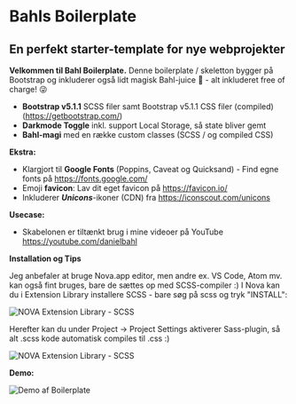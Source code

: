 # Bahls Boilerplate
## En perfekt starter-template for nye webprojekter 

**Velkommen til Bahl Boilerplate.**
Denne boilerplate / skeletton bygger på Bootstrap og inkluderer også lidt magisk Bahl-juice 🦄️ - alt inkluderet free of charge! 😜️ 

 * **Bootstrap v5.1.1** SCSS filer samt Bootstrap v5.1.1 CSS filer (compiled) (https://getbootstrap.com/)
 * **Darkmode Toggle** inkl. support Local Storage, så state bliver gemt
 * **Bahl-magi** med en række custom classes (SCSS / og compiled CSS)

**Ekstra:**
 * Klargjort til **Google Fonts** (Poppins, Caveat og Quicksand) - Find egne fonts på https://fonts.google.com/
 * Emoji **favicon**: Lav dit eget favicon på https://favicon.io/
 * Inkluderer **_Unicons_**-ikoner (CDN) fra https://iconscout.com/unicons

**Usecase:**
 * Skabelonen er tiltænkt brug i mine videoer på YouTube https://youtube.com/danielbahl

**Installation og Tips**

Jeg anbefaler at bruge Nova.app editor, men andre ex. VS Code, Atom mv. kan også fint bruges, bare de sættes op med SCSS-compiler :)
I Nova kan du i Extension Library installere SCSS - bare søg på scss og tryk "INSTALL":

![NOVA Extension Library - SCSS](https://servicepoint.blob.core.windows.net/servicepoint-files/CleanShot-2021-09-21-at-08.32.38.png)

Herefter kan du under Project -> Project Settings aktiverer Sass-plugin, så alt .scss kode automatisk compiles til .css :)

![NOVA Extension Library - SCSS](https://servicepoint.blob.core.windows.net/servicepoint-files/CleanShot-2021-09-21-at-08.35.17.png)


**Demo:**

![Demo af Boilerplate](https://servicepoint.blob.core.windows.net/servicepoint-files/CleanShot-2021-09-21-at-08.22.32.gif)
